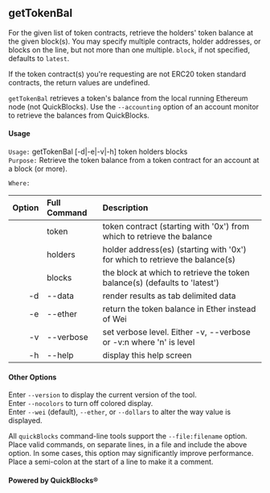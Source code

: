 ## getTokenBal

For the given list of token contracts, retrieve the holders' token balance at the given block(s). You may specify multiple contracts, holder addresses, or blocks on the line, but not more than one multiple. `block`, if not specified, defaults to `latest`.

If the token contract(s) you're requesting are not ERC20 token standard contracts, the return values are undefined.

`getTokenBal` retrieves a token's balance from the local running Ethereum node (not QuickBlocks). Use the `--accounting` option of an account monitor to retrieve the balances from QuickBlocks.
#### Usage

`Usage:`    getTokenBal [-d|-e|-v|-h] token holders blocks  
`Purpose:`  Retrieve the token balance from a token contract for an account at a block (or more).
             
`Where:`  

| Option | Full Command | Description |
| -------: | :------- | :------- |
|  | token | token contract (starting with '0x') from which to retrieve the balance |
|  | holders | holder address(es) (starting with '0x') for which to retrieve the balance(s) |
|  | blocks | the block at which to retrieve the token balance(s) (defaults to 'latest') |
| -d | --data | render results as tab delimited data |
| -e | --ether | return the token balance in Ether instead of Wei |
| -v | --verbose | set verbose level. Either -v, --verbose or -v:n where 'n' is level |
| -h | --help | display this help screen |

#### Other Options

Enter `--version` to display the current version of the tool.  
Enter `--nocolors` to turn off colored display.  
Enter `--wei` (default), `--ether`, or `--dollars` to alter the way value is displayed.  

All `quickBlocks` command-line tools support the `--file:filename` option. Place valid commands, on separate lines, in a file and include the above option. In some cases, this option may significantly improve performance. Place a semi-colon at the start of a line to make it a comment.

#### Powered by QuickBlocks&reg;

